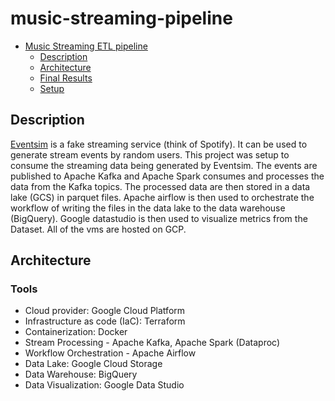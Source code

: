 # music-streaming-pipeline
- [Music Streaming ETL pipeline](#music-streaming-pipeline)
    - [Description](#description)
    - [Architecture](#architecture)
    - [Final Results](#final-results)
    - [Setup](#setup)

## Description
[Eventsim](https://github.com/Interana/eventsim) is a fake streaming service (think of Spotify). It can be used to generate stream events by random users. This project was setup to consume the streaming data being generated by Eventsim. The events are published to Apache Kafka and Apache Spark consumes and processes the data from the Kafka topics. The processed data are then stored in a data lake (GCS) in parquet files. Apache airflow is then used to orchestrate the workflow of writing the files in the data lake to the data warehouse (BigQuery). Google datastudio is then used to visualize metrics from the Dataset. All of the vms are hosted on GCP.

## Architecture 

### Tools
- Cloud provider: Google Cloud Platform 
- Infrastructure as code (IaC): Terraform
- Containerization: Docker 
- Stream Processing - Apache Kafka, Apache Spark (Dataproc)
- Workflow Orchestration - Apache Airflow
- Data Lake: Google Cloud Storage
- Data Warehouse: BigQuery 
- Data Visualization: Google Data Studio

